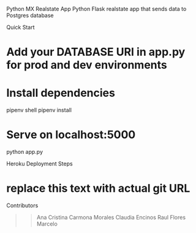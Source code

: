 Python MX Realstate App
Python Flask realstate app that sends data to Postgres database

Quick Start
# Add your DATABASE URI in app.py for prod and dev environments

# Install dependencies
pipenv shell
pipenv install

# Serve on localhost:5000
python app.py


Heroku Deployment Steps
# replace this text with actual git URL

Contributors
>> Ana Cristina Carmona Morales
>> Claudia Encinos
>> Raul Flores
>> Marcelo